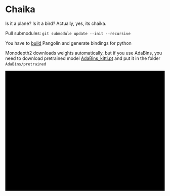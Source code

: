 # Chaika
Is it a plane? Is it a bird? Actually, yes, its chaika.

Pull submodules: `git submodule update --init --recursive`

You have to [build](https://github.com/stevenlovegrove/Pangolin#building) Pangolin and generate bindings for python

Monodepth2 downloads weights automatically, but if you use AdaBins, you need to download pretrained model [AdaBins_kitti.pt](https://drive.google.com/file/d/1HMgff-FV6qw1L0ywQZJ7ECa9VPq1bIoj/view?usp=sharing) and put it in the folder `AdaBins/pretrained`

![demo.gif](demo.gif)
